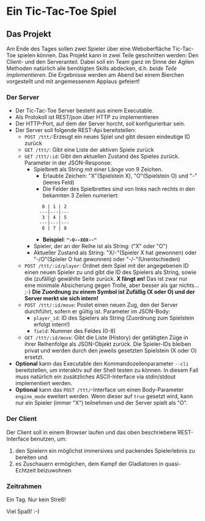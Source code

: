 # Ein Tic-Tac-Toe Spiel

## Das Projekt
Am Ende des Tages sollen zwei Spieler über eine Weboberfläche Tic-Tac-Toe spielen können. 
Das Projekt kann in zwei Teile geschnitten werden: Den Client- und den Serveranteil. Dabei soll ein Team ganz im Sinne der 
Agilen Methoden natürlich alle benötigten Skills abdecken, d.h. *beide Teile implementieren*. 
Die Ergebnisse werden am Abend bei einem Bierchen vorgestellt und mit angemessenem Applaus gefeiert!

### Der Server
* Der Tic-Tac-Toe Server besteht aus einem Executable.
* Als Protokoll ist REST/json über HTTP zu implementieren
* Der HTTP-Port, auf dem der Server horcht, soll konfigurierbar sein.
* Der Server soll folgende REST-Api bereitstellen:
  * `POST /ttt/`:Erzeugt ein neues Spiel und gibt dessen eindeutige ID zurück
  * `GET /ttt/`: Gibt eine Liste der aktiven Spiele zurück
  * `GET /ttt/:id`: Gibt den aktuellen Zustand des Spieles zurück. Parameter in der JSON-Response:
    * Spielbrett als String mit einer Länge von 9 Zeichen.
      * Erlaubte Zeichen: "X"(Spielstein X), "O"(Spielstein O) und "-"(leeres Feld)
      * Die Felder des Spielbrettes sind von links nach rechts in den bekannten 3 Zeilen numeriert:
      ```
         0 | 1 | 2
        ---|---|---
         3 | 4 | 5
        ---|---|---
         6 | 7 | 8
      ```
      * **Beispiel**: **`"-O--XOX--"`**
    * Spieler, der an der Reihe ist als String: ("X" oder "O")
    * Aktueller Zustand als String: "X/-"(Spieler X hat gewonnen) oder "-/O"(Spieler O hat gewonnen) oder "-/-"(Unentschieden)
  * `POST /ttt/:id/player`: Ordnet dem Spiel mit der angegebenen ID einen neuen Spieler zu und gibt die ID des Spielers als 
  String, sowie die (zufällig) gewählte Seite zurück. **X fängt an!**
  Das ist zwar nur eine minimale Absicherung gegen Trolle, aber besser als gar nichts... ;-)
  **Die Zuordnung zu einem Symbol ist Zufällig (X oder O) und der Server merkt sie sich intern!**
  * `POST /ttt/:id/move`: Postet einen neuen Zug, den der Server durchführt, sofern er gültig ist. Parameter im JSON-Body:
    * `player_id`: ID des Spielers als String (Zuordnung zum Spielstein erfolgt intern!)
    * `field`: Nummer des Feldes (0-8)
  * `GET /ttt/:id/move`: Gibt die Liste (History) der getätigten Züge in ihrer Reihenfolge als JSON-Objekt zurück. 
  Die Spieler-IDs bleiben privat und werden durch den jeweils gesetzten Spielstein (X oder O) ersetzt.
* **Optional** kann das Executable den Kommandozeilenparameter `--cli` bereitstellen, um interaktiv auf der Shell testen zu können. 
  In diesem Fall muss natürlich ein zusätzliches ASCII-Interface via stdin/stdout implementiert werden. 
* **Optional** kann das `POST /ttt/`-Interface um einen Body-Parameter `engine_mode` eweitert werden. Wenn dieser auf `true` gesetzt wird, kann nur ein Spieler (immer "X") teilnehmen und der Server spielt als "O".

### Der Client
Der Client soll in einem Browser laufen und das oben beschriebene REST-Interface benutzen, um:
1. den Spielern ein möglichst immersives und packendes Spielerlebnis zu bereiten und
2. es Zuschauern ermöglchen, dem Kampf der Gladiatoren in quasi-Echtzeit beizuwohnen

### Zeitrahmen
Ein Tag. Nur kein Streß! 

Viel Spaß! :-)
